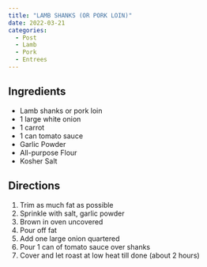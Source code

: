 ```yaml
---
title: "LAMB SHANKS (OR PORK LOIN)"
date: 2022-03-21
categories:
  - Post
  - Lamb
  - Pork
  - Entrees
---
```


## Ingredients
* Lamb shanks or pork loin
* 1 large white onion
* 1 carrot
* 1 can tomato sauce
* Garlic Powder
* All-purpose Flour
* Kosher Salt

## Directions
1. Trim as much fat as possible
2. Sprinkle with salt, garlic powder
3. Brown in oven uncovered
4. Pour off fat
5. Add one large onion quartered
6. Pour 1 can of tomato sauce over shanks
7. Cover and let roast at low heat till done (about 2 hours)

